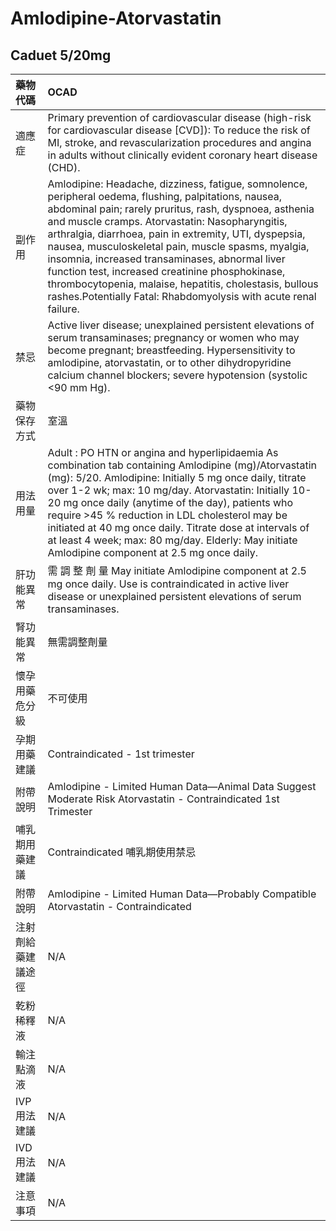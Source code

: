 # Amlodipine-Atorvastatin

## Caduet 5/20mg

| 藥物代碼 | OCAD |
| :--- | :--- |
| 適應症 | Primary prevention of cardiovascular disease \(high-risk for cardiovascular disease \[CVD\]\): To reduce the risk of MI, stroke, and revascularization procedures and angina in adults without clinically evident coronary heart disease \(CHD\). |
| 副作用 | Amlodipine: Headache, dizziness, fatigue, somnolence, peripheral oedema, flushing, palpitations, nausea, abdominal pain; rarely pruritus, rash, dyspnoea, asthenia and muscle cramps. Atorvastatin: Nasopharyngitis, arthralgia, diarrhoea, pain in extremity, UTI, dyspepsia, nausea, musculoskeletal pain, muscle spasms, myalgia, insomnia, increased transaminases, abnormal liver function test, increased creatinine phosphokinase, thrombocytopenia, malaise, hepatitis, cholestasis, bullous rashes.Potentially Fatal: Rhabdomyolysis with acute renal failure. |
| 禁忌 | Active liver disease; unexplained persistent elevations of serum transaminases; pregnancy or women who may become pregnant; breastfeeding. Hypersensitivity to amlodipine, atorvastatin, or to other dihydropyridine calcium channel blockers; severe hypotension \(systolic &lt;90 mm Hg\). |
| 藥物保存方式 | 室溫 |
| 用法用量 | Adult : PO HTN or angina and hyperlipidaemia As combination tab containing Amlodipine \(mg\)/Atorvastatin \(mg\): 5/20. Amlodipine: Initially 5 mg once daily, titrate over 1-2 wk; max: 10 mg/day. Atorvastatin: Initially 10-20 mg once daily \(anytime of the day\), patients who require &gt;45 % reduction in LDL cholesterol may be initiated at 40 mg once daily. Titrate dose at intervals of at least 4 week; max: 80 mg/day. Elderly: May initiate Amlodipine component at 2.5 mg once daily. |
| 肝功能異常 | 需 調 整 劑 量  May initiate Amlodipine component at 2.5 mg once daily. Use is contraindicated in active liver disease or unexplained persistent elevations of serum transaminases. |
| 腎功能異常 | 無需調整劑量 |
| 懷孕用藥危分級 | 不可使用 |
| 孕期用藥建議 | Contraindicated - 1st trimester |
| 附帶說明 | Amlodipine - Limited Human Data—Animal Data Suggest Moderate Risk Atorvastatin - Contraindicated 1st Trimester |
| 哺乳期用藥建議 | Contraindicated 哺乳期使用禁忌 |
| 附帶說明 | Amlodipine - Limited Human Data—Probably Compatible Atorvastatin - Contraindicated |
| 注射劑給藥建議途徑 | N/A |
| 乾粉稀釋液 | N/A |
| 輸注點滴液 | N/A |
| IVP 用法建議 | N/A |
| IVD 用法建議 | N/A |
| 注意事項 | N/A |

